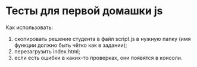 # Тесты для первой домашки js

Как использовать:

1. скопировать решение студента в файл script.js в нужную папку (имя функции должно быть чётко как в задании);
2. перезагрузить index.html;
3. если есть ошибки в каких-то проверках, они появятся в консоли.